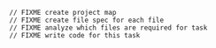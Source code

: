 	// FIXME create project map
	// FIXME create file spec for each file
	// FIXME analyze which files are required for task
	// FIXME write code for this task